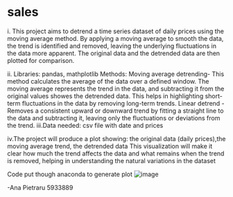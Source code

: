 # sales
i. This project aims to detrend a time series dataset of daily prices using the moving average method. By applying a moving average to smooth the data, the trend is identified and removed, leaving the underlying fluctuations in the data more apparent. The original data and the detrended data are then plotted for comparison.

ii. Libraries: pandas, mathplotlib
    Methods: Moving average detrending- This method calculates the average of the data over a defined window. The moving average represents the trend in the data, and subtracting it from the original values showes the detrended data. This helps in highlighting short-term fluctuations in the data by removing long-term trends.
             Linear detrend - Removes a consistent upward or downward trend by fitting a straight line to the data and subtracting it, leaving only the fluctuations or deviations from the trend.
iii.Data needed: csv file with date and prices

iv.The project will produce a plot showing: the original data (daily prices),the moving average trend, the detrended data
This visualization will make it clear how much the trend affects the data and what remains when the trend is removed, helping in understanding the natural variations in the dataset

Code put though anaconda to generate plot
![image](https://github.com/user-attachments/assets/97b849ab-8b5a-4a20-96b4-88df27076af8)


-Ana Pietraru 5933889
